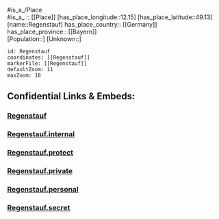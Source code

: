 ﻿---
location: [49.13,12.15] 
mapzoom: [7,12] 
mapmarker: city 
type: City
tags:
- geo/City


SpocWebEntityId: 33673
isDeleted: false
confidential: public

---
#is_a_/Place  
#is_a_ :: [[Place]] 
[has_place_longitude::12.15] 
[has_place_latitude::49.13] 
[name::Regenstauf] 
has_place_country:: [[Germany]]  
has_place_province:: [[Bayern]]  
[Population::] 
[Unknown::] 


```leaflet
id: Regenstauf
coordinates: [[Regenstauf]] 
markerFile: [[Regenstauf]] 
defaultZoom: 11 
maxZoom: 18
```


## Confidential Links & Embeds: 

### [Regenstauf](/_public/Earth/Continent/Europe/Europe~Central/Germany/Germany~West/Bayern/counties~Bayern/Regensburg/cities~Regensburg/Regenstauf.md) 

### [Regenstauf.internal](/_internal/Earth/Continent/Europe/Europe~Central/Germany/Germany~West/Bayern/counties~Bayern/Regensburg/cities~Regensburg/Regenstauf.internal.md) 

### [Regenstauf.protect](/_protect/Earth/Continent/Europe/Europe~Central/Germany/Germany~West/Bayern/counties~Bayern/Regensburg/cities~Regensburg/Regenstauf.protect.md) 

### [Regenstauf.private](/_private/Earth/Continent/Europe/Europe~Central/Germany/Germany~West/Bayern/counties~Bayern/Regensburg/cities~Regensburg/Regenstauf.private.md) 

### [Regenstauf.personal](/_personal/Earth/Continent/Europe/Europe~Central/Germany/Germany~West/Bayern/counties~Bayern/Regensburg/cities~Regensburg/Regenstauf.personal.md) 

### [Regenstauf.secret](/_secret/Earth/Continent/Europe/Europe~Central/Germany/Germany~West/Bayern/counties~Bayern/Regensburg/cities~Regensburg/Regenstauf.secret.md) 

